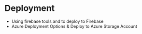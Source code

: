 # Deployment

- Using firebase tools and to deploy to Firebase
- Azure Deployment Options & Deploy to Azure Storage Account